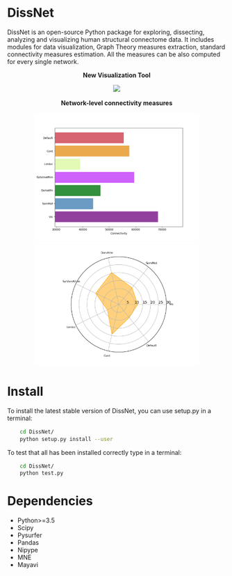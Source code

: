 # DissNet

DissNet is an open-source Python package for exploring, dissecting, analyzing
and visualizing human structural connectome data. It includes modules for data
visualization, Graph Theory measures extraction, standard connectivity measures
estimation. All the measures can be also computed for every single network.

<p align="center">
    <b>New Visualization Tool</b>
</p>  
<p align="center">
    <img src="https://github.com/Davi1990/DissNet/blob/main/docs/video.gif" width="380"/>
</p>

<p align="center">
    <b>Network-level connectivity measures</b>
</p>
<p align="center">
    <img src="https://github.com/Davi1990/DissNet/blob/main/docs/network.png" width="380"/> <img src="https://github.com/Davi1990/DissNet/blob/main/docs/spider_plot.png" width="380"/>
</p>



# Install
To install the latest stable version of DissNet, you can use setup.py in a terminal:

```bash
    cd DissNet/
    python setup.py install --user
```

To test that all has been installed correctly type in a terminal:

```bash
    cd DissNet/
    python test.py
```


# Dependencies
- Python>=3.5
- Scipy
- Pysurfer
- Pandas
- Nipype
- MNE
- Mayavi

